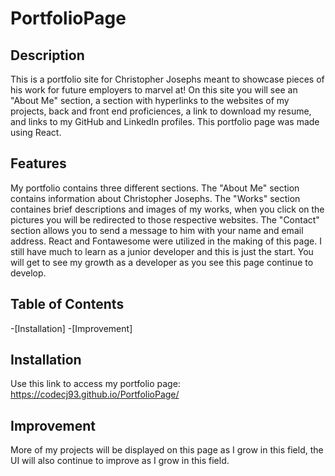 # PortfolioPage

## Description

This is a portfolio site for Christopher Josephs meant to showcase pieces of his work for future employers to marvel at! On this site you will see an "About Me" section, a section with hyperlinks to the websites of my projects, back and front end proficiences, a link to download my resume, and links to my GitHub and LinkedIn profiles. This portfolio page was made using React.

## Features

My portfolio contains three different sections. The "About Me" section contains information about Christopher Josephs. The "Works" section containes brief descriptions and images of my works, when you click on the pictures you will be redirected to those respective websites. The "Contact" section allows you to send a message to him with your name and email address. React and Fontawesome were utilized in the making of this page. I still have much to learn as a junior developer and this is just the start. You will get to see my growth as a developer as you see this page continue to develop.

## Table of Contents
-[Installation]
-[Improvement]


## Installation
Use this link to access my portfolio page: https://codecj93.github.io/PortfolioPage/



## Improvement
More of my projects will be displayed on this page as I grow in this field, the UI will also continue to improve as I grow in this field.

